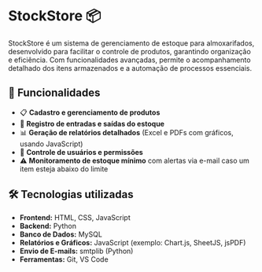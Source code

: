 # StockStore 📦  

StockStore é um sistema de gerenciamento de estoque para almoxarifados, desenvolvido para facilitar o controle de produtos, garantindo organização e eficiência. Com funcionalidades avançadas, permite o acompanhamento detalhado dos itens armazenados e a automação de processos essenciais.  

## 🚀 Funcionalidades  
- 📋 **Cadastro e gerenciamento de produtos**  
- 🔄 **Registro de entradas e saídas do estoque**  
- 📊 **Geração de relatórios detalhados** (Excel e PDFs com gráficos, usando JavaScript)  
- 🔐 **Controle de usuários e permissões**  
- ⚠ **Monitoramento de estoque mínimo** com alertas via e-mail caso um item esteja abaixo do limite  

## 🛠️ Tecnologias utilizadas  
- **Frontend:** HTML, CSS, JavaScript  
- **Backend:** Python  
- **Banco de Dados:** MySQL  
- **Relatórios e Gráficos:** JavaScript (exemplo: Chart.js, SheetJS, jsPDF)  
- **Envio de E-mails:** smtplib (Python)  
- **Ferramentas:** Git, VS Code  
